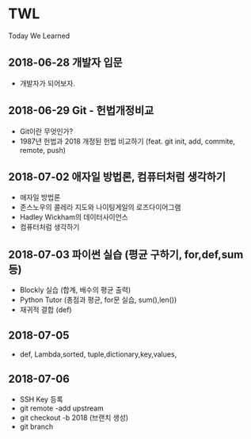 # TWL
Today We Learned



## 2018-06-28 개발자 입문

- 개발자가 되어보자.



## 2018-06-29 Git - 헌법개정비교

- Git이란 무엇인가?
- 1987년 헌법과 2018 개정된 헌법 비교하기 (feat. git init, add, commite, remote, push)



## 2018-07-02 애자일 방법론, 컴퓨터처럼 생각하기

- 애자일 방법론
- 존스노우의 콜레라 지도와 나이팅게일의 로즈다이어그램
- Hadley Wickham의 데이터사이언스
- 컴퓨터처럼 생각하기



## 2018-07-03 파이썬 실습 (평균 구하기, for,def,sum 등)

- Blockly 실습 (합계, 배수의 평균 출력)
- Python Tutor (총점과 평균, for문 실습, sum(),len())
- 재귀적 결합 (def)



## 2018-07-05

- def, Lambda,sorted, tuple,dictionary,key,values,



## 2018-07-06

- SSH Key 등록
- git remote -add upstream
- git checkout -b 2018 (브랜치 생성)
- git branch 